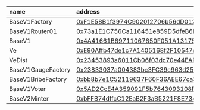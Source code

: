 
| name          | address                                                                                                                              |
| :------------ | :----------------------------------------------------------------------------------------------------------------------------------- |
| BaseV1Factory | [0xF1E58B1f3974C9020f2706b56dD012675d948DC5](https://scan-warringstakes.meter.io/address/0xF1E58B1f3974C9020f2706b56dD012675d948DC5) |
| BaseV1Router01 | [0x73a1E1C756Ca116451e859D5dfeB6B0067A33B1F](https://scan-warringstakes.meter.io/address/0x73a1E1C756Ca116451e859D5dfeB6B0067A33B1F) |
| BaseV1 | [0x4A41661B69711067650F051A13175EB09E07bF8D](https://scan-warringstakes.meter.io/address/0x4A41661B69711067650F051A13175EB09E07bF8D) |
| Ve | [0xE90Affb47de1c7A1405168f2F10547e9CFA351Bd](https://scan-warringstakes.meter.io/address/0xE90Affb47de1c7A1405168f2F10547e9CFA351Bd) |
| VeDist | [0x23453893a6011Cb06f03dc70e44EAF5A1976c187](https://scan-warringstakes.meter.io/address/0x23453893a6011Cb06f03dc70e44EAF5A1976c187) |
| BaseV1GaugeFactory | [0x23833037a004383bc3FC39c963d256e4a852FCcA](https://scan-warringstakes.meter.io/address/0x23833037a004383bc3FC39c963d256e4a852FCcA) |
| BaseV1BribeFactory | [0xbb8b7e1C52119637F60F36AEE67ca38ad0a177D9](https://scan-warringstakes.meter.io/address/0xbb8b7e1C52119637F60F36AEE67ca38ad0a177D9) |
| BaseV1Voter | [0x5AD2CcE4A359091F5b7643093108FddE0F05Fb25](https://scan-warringstakes.meter.io/address/0x5AD2CcE4A359091F5b7643093108FddE0F05Fb25) |
| BaseV2Minter | [0xbFFB74dffcC12EaB2F3aB5221F8E734be65BC113](https://scan-warringstakes.meter.io/address/0xbFFB74dffcC12EaB2F3aB5221F8E734be65BC113) |